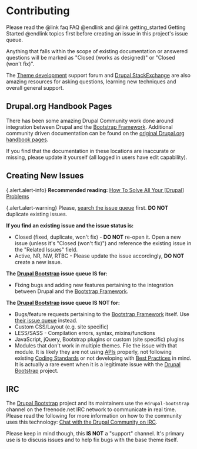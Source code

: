 <!-- @file Overview on how to contribute to the Drupal Bootstrap project. -->
<!-- @defgroup -->
# Contributing

Please read the @link faq FAQ @endlink and @link getting_started Getting Started @endlink
topics first before creating an issue in this project's issue queue.

Anything that falls within the scope of existing documentation or answered
questions will be marked as "Closed (works as designed)" or "Closed (won't fix)".

The [Theme development](https://drupal.org/forum/3) support forum and
[Drupal StackExchange](http://drupal.stackexchange.com) are also amazing
resources for asking questions, learning new techniques and overall general
support.

## Drupal.org Handbook Pages
There has been some amazing Drupal Community work done around integration between
Drupal and the [Bootstrap Framework]. Additional community driven documentation
can be found on the [original Drupal.org handbook pages](https://www.drupal.org/node/1976938).

If you find that the documentation in these locations are inaccurate or missing,
please update it yourself (all logged in users have edit capability).

## Creating New Issues

{.alert.alert-info} **Recommended reading:** [How To Solve All Your [Drupal] Problems](http://www.lullabot.com/blog/article/how-solve-all-your-problems)

{.alert.alert-warning} Please, [search the issue queue](https://drupal.org/project/issues/search/bootstrap)
first. **DO NOT** duplicate existing issues.

**If you find an existing issue and the issue status is:**
- Closed (fixed, duplicate, won't fix) - **DO NOT** re-open it. Open a new
  issue (unless it's "Closed (won't fix)") and reference the existing issue in
  the "Related Issues" field.
- Active, NR, NW, RTBC - Please update the issue accordingly, **DO NOT** create
  a new issue.

**The [Drupal Bootstrap] issue queue IS for:**
- Fixing bugs and adding new features pertaining to the integration between
  Drupal and the [Bootstrap Framework].

**The [Drupal Bootstrap] issue queue IS NOT for:**
- Bugs/feature requests pertaining to the [Bootstrap Framework] itself. Use
  [their issue queue](https://github.com/twbs/bootstrap/issues) instead.
- Custom CSS/Layout (e.g. site specific)
- LESS/SASS - Compilation errors, syntax, mixins/functions
- JavaScript, jQuery, Bootstrap plugins or custom (site specific) plugins
- Modules that don't work in multiple themes. File the issue with that module.
  It is likely they are not using [APIs](https://api.drupal.org) properly, not
  following existing [Coding Standards](https://drupal.org/coding-standards)
  or not developing with [Best Practices](https://drupal.org/best-practices) in
  mind. It is actually a rare event when it is a legitimate issue with the
  [Drupal Bootstrap] project.

## IRC
The [Drupal Bootstrap] project and its maintainers use the `#drupal-bootstrap`
channel on the freenode.net IRC network to communicate in real time. Please read
the following for more information on how to the community uses this technology:
[Chat with the Drupal Community on IRC](https://www.drupal.org/irc).

Please keep in mind though, this **IS NOT** a "support" channel. It's primary
use is to discuss issues and to help fix bugs with the base theme itself.

[Drupal Bootstrap]: https://www.drupal.org/project/bootstrap
[Bootstrap Framework]: http://getbootstrap.com
